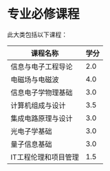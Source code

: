 # 专业必修课程

此大类包括以下课程：

| 课程名称 | 学分 |
| --- | --- |
| 信息与电⼦⼯程导论 | 2.0 |
| 电磁场与电磁波 | 4.0 |
| 信息电⼦学物理基础 | 3.0 |
| 计算机组成与设计 | 3.5 |
| 集成电路原理与设计 | 3.0 |
| 光电子学基础 | 3.0 |
| 量子信息基础 | 3.0 |
| IT工程伦理和项⽬管理 | 1.5 |